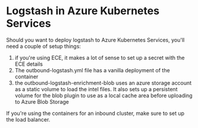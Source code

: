 # Logstash in Azure Kubernetes Services

Should you want to deploy logstash to Azure Kubernetes Services, you'll need a couple of setup things:
1. if you're using ECE, it makes a lot of sense to set up a secret with the ECE details
2. The outbound-logstash.yml file has a vanilla deployment of the container
3. the outbound-logstash-enrichment-blob uses an azure storage account as a static volume to load the intel files. It also sets up a persistent volume for the blob plugin to use as a local cache area before uploading to Azure Blob Storage

If you're using the containers for an inbound cluster, make sure to set up the load balancer.